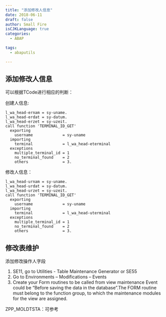 ```yaml
---
title: "添加修改人信息"
date: 2018-06-11
draft: false
author: Small Fire
isCJKLanguage: true
categories: 
  - ABAP

tags: 
  - abaputils

---
```


## 添加修改人信息 ##
可以根据TCode进行相应的判断：

创建人信息:
```JS
l_wa_head-ernam = sy-uname.
l_wa_head-erdat = sy-datum.
l_wa_head-erzet = sy-uzeit.
call function 'TERMINAL_ID_GET'
  exporting
    username             = sy-uname
  importing
    terminal             = l_wa_head-eterminal
  exceptions
    multiple_terminal_id = 1
    no_terminal_found    = 2
    others               = 3. 
```
修改人信息：
```JS
l_wa_head-urnam = sy-uname.
l_wa_head-urdat = sy-datum.
l_wa_head-urzet = sy-uzeit.
call function 'TERMINAL_ID_GET'
  exporting
    username             = sy-uname
  importing
    terminal             = l_wa_head-uterminal
  exceptions
    multiple_terminal_id = 1
    no_terminal_found    = 2
    others               = 3.
```

## 修改表维护 ##
添加修改操作人字段

1. SE11, go to Utilities - Table Maintenance Generator or SE55
2. Go to Environments – Modifications – Events
3. Create your Form routines to be called from view maintenance Event could be “Before saving the data in the database”.The FORM routine must belong to the function group, to which the maintenance modules for the view are assigned. 

ZPP_MOLDTSTA：可参考

